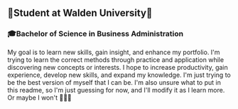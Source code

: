 ## 🌟Student at Walden University🌟 
### 🎓Bachelor of Science in Business Administration 
My goal is to learn new skills, gain insight, and enhance my portfolio. I'm trying to learn the correct methods through practice and application while discovering new concepts or interests. I hope to increase productivity, gain experience, develop new skills, and expand my knowledge. I'm just trying to be the best version of myself that I can be. 
    I'm also unsure what to put in this readme, so I'm just guessing for now, and I'll modify it as I learn more. Or maybe I won't 🤣🤷‍♀️
